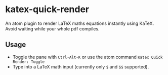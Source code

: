 # katex-quick-render

An atom plugin to render LaTeX maths equations instantly using KaTeX. Avoid waiting while your whole pdf compiles.

## Usage

- Toggle the pane with `Ctrl-Alt-K` or use the atom command `Katex Quick Render: Toggle`
- Type into a LaTeX math input (currently only `$` and `$$` supported).
